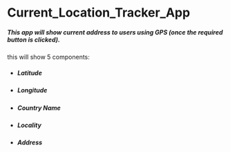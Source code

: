 # Current_Location_Tracker_App
<h5>This app will show current address to users using GPS (once the required button is clicked).</h5>
<p>this will show 5 components: </p>
<ul>
<li><h5>Latitude</h5></li>
<li><h5>Longitude</h5></li>
<li><h5>Country Name</h5></li>
<li><h5>Locality</h5></li>
<li><h5>Address</h5></li>
</ul>
